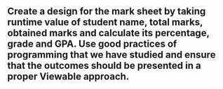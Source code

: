 ## Create a design for the mark sheet by taking runtime value of student name, total marks, obtained marks and calculate its percentage, grade and GPA. Use good practices of programming that we have studied and ensure that the outcomes should be presented in a proper Viewable approach.